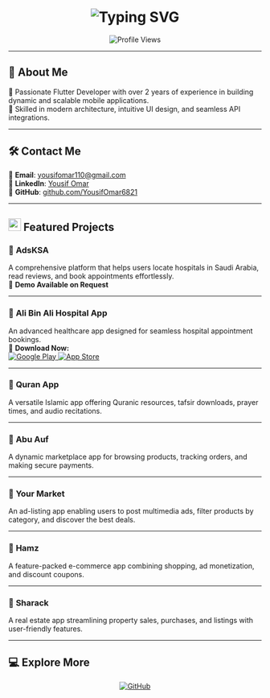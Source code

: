 <h1 align="center">
   <img src="https://readme-typing-svg.herokuapp.com?font=Fira+Code&pause=1000&color=3ADFF5&width=435&lines=Hi+There+%F0%9F%91%8B;I'm+Yousif+Omar+%F0%9F%98%8E;Mid-Level+Flutter+Developer+" alt="Typing SVG" />
</h1>

<div align="center">
   <img src="https://komarev.com/ghpvc/?username=YousifOmar6821&label=Profile+Views&color=3ADFF5&style=flat-square" alt="Profile Views">
</div>

---

## 🚀 **About Me**
🎯 Passionate Flutter Developer with over 2 years of experience in building dynamic and scalable mobile applications.  
🌟 Skilled in modern architecture, intuitive UI design, and seamless API integrations.  

---

## 🛠️ **Contact Me**
📧 **Email**: [yousifomar110@gmail.com](mailto:yousifomar110@gmail.com)  
🔗 **LinkedIn**: [Yousif Omar](https://www.linkedin.com/in/yousif-omar/)  
🐙 **GitHub**: [github.com/YousifOmar6821](https://github.com/YousifOmar6821)

---

## <img src="https://media2.giphy.com/media/QssGEmpkyEOhBCb7e1/giphy.gif?cid=ecf05e47a0n3gi1bfqntqmob8g9aid1oyj2wr3ds3mg700bl&rid=giphy.gif" width="25"> **Featured Projects**

### 🔹 **AdsKSA**
A comprehensive platform that helps users locate hospitals in Saudi Arabia, read reviews, and book appointments effortlessly.  
🔗 **Demo Available on Request**

---

### 🔹 **Ali Bin Ali Hospital App**
An advanced healthcare app designed for seamless hospital appointment bookings.  
📱 **Download Now:**  
<a href="https://play.google.com/store/apps/details?id=com.we_are_devs.abah.abah" target="_blank">
   <img src="https://img.shields.io/badge/Get%20it%20on-Google%20Play-blue?style=for-the-badge&logo=google-play" alt="Google Play">
</a>
<a href="https://apps.apple.com/eg/app/ali-bin-ali-hospital/id6478157039" target="_blank">
   <img src="https://img.shields.io/badge/Download%20on-the%20App%20Store-black?style=for-the-badge&logo=apple" alt="App Store">
</a>

---

### 🔹 **Quran App**
A versatile Islamic app offering Quranic resources, tafsir downloads, prayer times, and audio recitations.

---

### 🔹 **Abu Auf**
A dynamic marketplace app for browsing products, tracking orders, and making secure payments.

---

### 🔹 **Your Market**
An ad-listing app enabling users to post multimedia ads, filter products by category, and discover the best deals.

---

### 🔹 **Hamz**
A feature-packed e-commerce app combining shopping, ad monetization, and discount coupons.

---

### 🔹 **Sharack**
A real estate app streamlining property sales, purchases, and listings with user-friendly features.

---

## 💻 **Explore More**
<p align="center">
   <a href="https://github.com/YousifOmar6821" target="_blank">
      <img src="https://img.shields.io/badge/Visit%20My-GitHub-%2312100E?style=for-the-badge&logo=github&logoColor=white" alt="GitHub">
   </a>
</p>
